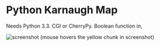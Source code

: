 Python Karnaugh Map
=======

Needs Python 3.3. CGI or CherryPy. Boolean function in,

![screenshot](http://i.imgur.com/kil9GKL.png)
(mouse hovers the yellow chunk in screenshot)
